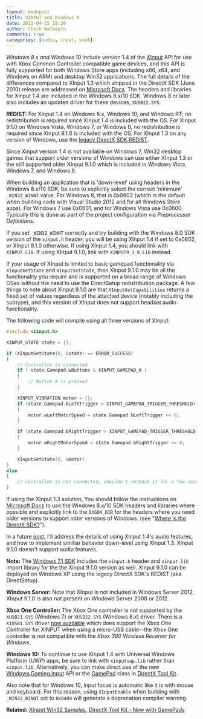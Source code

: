 ```yaml
---
layout: msdnpost
title: XINPUT and Windows 8
date: 2012-04-25 18:39
author: Chuck Walbourn
comments: true
categories: [audio, input, win8]
---
```

<em>Windows 8.x and Windows 10</em> include version 1.4 of the <a href="https://docs.microsoft.com/en-us/windows/desktop/xinput/programming-guide">XInput</a> API for use with Xbox Common Controller compatible game devices, and this API is fully supported for both Windows Store apps (including x86, x64, and Windows on ARM) and desktop Win32 applications. The full details of the differences compared to XInput 1.3 which shipped in the DirectX SDK (June 2010) release are addressed on <a href="https://docs.microsoft.com/en-us/windows/desktop/xinput/xinput-versions">Microsoft Docs</a>. The headers and libraries for Xinput 1.4 are included in the Windows 8.x/10 SDK. Windows 8 or later also includes an updated driver for these devices, <code>XUSB22.SYS</code>.

<!--more-->

<strong>REDIST:</strong> For XInput 1.4 on Windows 8.x, Windows 10, and Windows RT; no redistribution is required since XInput 1.4 is included with the OS. For XInput 9.1.0 on Windows Vista, Windows 7, or Windows 8, no redistribution is required since XInput 9.1.0 is included with the OS. For XInput 1.3 on any version of Windows, use the <a href="https://walbourn.github.io/not-so-direct-setup/">legacy DirectX SDK REDIST</a>.

Since Xinput version 1.4 is not available on Windows 7, Win32 desktop games that support older versions of Windows can use either XInput 1.3 or the still supported older XInput 9.1.0 which is included in Windows Vista, Windows 7, and Windows 8.

When building an application that is 'down-level' using headers in the Windows 8.x/10 SDK, be sure to explicitly select the correct 'minimum' ``_WIN32_WINNT`` value. For Windows 8, that is 0x0602 (which is the default when building code with Visual Studio 2012 and for all Windows Store apps). For Windows 7 use 0x0601, and for Windows Vista use 0x0600. Typically this is done as part of the project configuration via <em>Preprocessor Definitions</em>.

If you set ``_WIN32_WINNT`` correctly and try building with the Windows 8.0 SDK version of the <code>xinput.h</code> header, you will be using XInput 1.4 if set to 0x0602, or XInput 9.1.0 otherwise. If using XInput 1.4, you should link with <code>XINPUT.LIB</code>. If using XInput 9.1.0, link with <code>XINPUT9_1_0.LIB</code> instead.

If your usage of XInput is limited to basic gamepad functionality via <code>XInputGetState</code> and <code>XInputSetState</code>, then XInput 9.1.0 may be all the functionality you require and is supported on a broad range of Windows OSes without the need to use the DirectSetup redistribution package. A few things to note about XInput 9.1.0 are that <code>XInputGetCapabilities</code> returns a fixed set of values regardless of the attached device (notably including the subtype), and this version of XInput does not support headset audio functionality.

The following code will compile using all three versions of XInput:

```cpp
#include <xinput.h>

XINPUT_STATE state = {};

if (XInputGetState(0, &state) == ERROR_SUCCESS)
{
    // Controller is connected
    if ( state.Gamepad.wButtons & XINPUT_GAMEPAD_A )
    {
        // Button A is pressed
    }

    XINPUT_VIBRATION motor = {};
    if (state.Gamepad.bLeftTrigger > XINPUT_GAMEPAD_TRIGGER_THRESHOLD)
    {
        motor.wLeftMotorSpeed = state.Gamepad.bLeftTrigger << 8;
    }

    if (state.Gamepad.bRightTrigger > XINPUT_GAMEPAD_TRIGGER_THRESHOLD)
    {
        motor.wRightMotorSpeed = state.Gamepad.bRightTrigger << 8;
    }

    XInputSetState(0, &motor);
}
else
{
    // Controller is not connected, shouldn't recheck it for a few seconds
}
```

If using the XInput 1.3 solution, You should follow the instructions on <a href="https://docs.microsoft.com/en-us/windows/desktop/directx-sdk--august-2009-">Microsoft Docs</a> to use the Windows 8.x/10 SDK headers and libraries where possible and explicitly link to the <code>DXSDK_DIR</code> for the headers where you need older versions to support older versions of Windows. (see "<a href="https://walbourn.github.io/where-is-the-directx-sdk/">Where is the DirectX SDK?</a>").

In a future <a href="https://walbourn.github.io/xinput-and-xaudio2/">post</a>, I'll address the details of using XInput 1.4's audio features, and how to implement similiar behavior down-level using XInput 1.3. XInput 9.1.0 doesn't support audio features.

<strong>Note:</strong> The <a href="https://walbourn.github.io/windows-sdk-7-1/">Windows 7.1 SDK</a> includes the <code>xinput.h</code> header and <code>xinput.lib</code> import library for the the Xinput 9.1.0 version as well. XInput 9.1.0 can be deployed on Windows XP using the legacy DirectX SDK's REDIST (aka DirectSetup).

<strong>Windows Server:</strong> Note that XInput is not included in Windows Server 2012. XInput 9.1.0 is also not present on Windows Server 2008 or 2012.

<strong>Xbox One Controller:</strong> The Xbox One controller is not supported by the ``XUSB21.SYS`` (Windows 7) or ``XUSB22.SYS`` (Windows 8.x) driver. There is a ``X1USB1.SYS`` driver <a href="http://majornelson.com/2014/06/05/pc-drivers-for-the-xbox-one-controller-available-now/">now available</a> which does support the Xbox One Controller for XINPUT when using a micro-USB cable--the Xbox One controller is not compatible with the <em>Xbox 360 Wireless Receiver for Windows</em>.

<strong>Windows 10:</strong> To continue to use XInput 1.4 with Universal Windows Platform (UWP) apps, be sure to link with <code>xinputuap.lib</code> rather than <code>xinput.lib</code>. Alternatively, you can make direct use of the new <a href="https://docs.microsoft.com/en-us/uwp/api/Windows.Gaming.Input">Windows.Gaming.Input</a> API or the <a href="https://walbourn.github.io/directx-tool-kit-now-with-gamepads/">GamePad</a> class in <a href="https://github.com/Microsoft/DirectXTK">DirectX Tool Kit</a>.

Also note that for Windows 10, input focus is automatic like it is with mouse and keyboard. For this reason,  using ``XInputEnable`` when building with ``_WIN32_WINNT`` set to ``0x0A00`` will generate a deprecation compiler warning.

<strong>Related:</strong> <a href="https://github.com/walbourn/directx-sdk-samples/tree/master/XInput">XInput Win32 Samples</a>, <a href="https://walbourn.github.io/directx-tool-kit-now-with-gamepads/">DirectX Tool Kit - Now with GamePads</a>
